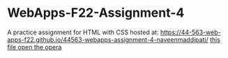 # WebApps-F22-Assignment-4
A practice assignment for HTML with CSS
hosted at: https://44-563-web-apps-f22.github.io/44563-webapps-assignment-4-naveenmaddipati/
<a href="opera.html">this file open the opera

